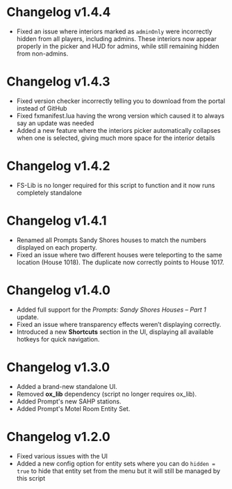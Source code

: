 # Changelog v1.4.4
- Fixed an issue where interiors marked as `adminOnly` were incorrectly hidden from all players, including admins. These interiors now appear properly in the picker and HUD for admins, while still remaining hidden from non-admins.

# Changelog v1.4.3
- Fixed version checker incorrectly telling you to download from the portal instead of GitHub  
- Fixed fxmanifest.lua having the wrong version which caused it to always say an update was needed  
- Added a new feature where the interiors picker automatically collapses when one is selected, giving much more space for the interior details

# Changelog v1.4.2
- FS-Lib is no longer required for this script to function and it now runs completely standalone

# Changelog v1.4.1
- Renamed all Prompts Sandy Shores houses to match the numbers displayed on each property.
- Fixed an issue where two different houses were teleporting to the same location (House 1018). The duplicate now correctly points to House 1017.

# Changelog v1.4.0
- Added full support for the *Prompts: Sandy Shores Houses – Part 1* update.
- Fixed an issue where transparency effects weren’t displaying correctly.
- Introduced a new **Shortcuts** section in the UI, displaying all available hotkeys for quick navigation.

# Changelog v1.3.0
- Added a brand-new standalone UI.
- Removed **ox_lib** dependency (script no longer requires ox_lib).
- Added Prompt's new SAHP stations.
- Added Prompt's Motel Room Entity Set.

# Changelog v1.2.0
- Fixed various issues with the UI
- Added a new config option for entity sets where you can do `hidden = true` to hide that entity set from the menu but it will still be managed by this script
